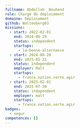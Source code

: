 ```yaml
---
fullname: Abdellah  Bouhend
role: Chargé de déploiement
domaine: Déploiement
github: Waltenberg03
missions:
  - start: 2022-02-01
    end: 2024-06-29
    status: independent
    startups:
      - la-bonne-alternance
  - start: 2024-08-28
    end: 2025-01-31
    status: independent
    employer: Malt
    startups:
      - france.nation.verte.agir
  - start: 2025-02-01
    end: 2025-07-30
    status: independent
    employer: malt
    startups:
      - france.nation.verte.agir
badges:
  - segur
competences: []
---
```

